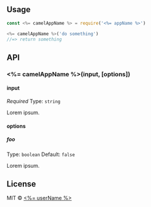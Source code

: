 
## Usage

```js
const <%= camelAppName %> = require('<%= appName %>')

<%= camelAppName %>('do something')
//=> return something
```

## API

### <%= camelAppName %>(input, [options])

#### input

*Required*
Type: `string`

Lorem ipsum.

#### options

##### foo

Type: `boolean`
Default: `false`

Lorem ipsum.

## License

MIT © [<%= userName %>](<%= userBlog %>)
